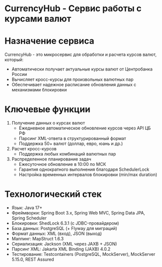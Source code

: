 # CurrencyHub - Сервис работы с курсами валют

# Назначение сервиса

CurrencyHub - это микросервис для обработки и расчета курсов валют, который:

- Автоматически получает актуальные курсы валют от Центробанка России
- Вычисляет кросс-курсы для произвольных валютных пар
- Обеспечивает надежное расписание обновления данных с механизмами блокировки

# Ключевые функции

1. Получение данных о курсах валют
    - Ежедневное автоматическое обновление курсов через API ЦБ РФ
    - Парсинг XML-ответа в структурированный формат
    - Поддержка 50+ валют (доллар, евро, юань и др.)
2. Расчет кросс-курсов
    - Поддержка любых комбинаций валютных пар
3. Распределенное планирование задач
    - Ежесуточное обновление в 10:00 по МСК
    - Гарантия однократного выполнения благодаря SchedulerLock
    - Настройка временных интервалов блокировки (min/max duration)

# Технологический стек
   - Язык: Java 17+
   - Фреймворки: Spring Boot 3.x, Spring Web MVC, Spring Data JPA, Spring Scheduler
   - Блокировки: ShedLock 6.3.1 (с JDBC-провайдером)
   - База данных: PostgreSQL (+ Flyway для миграций)
   - Формат данных: XML (вход), JSON (выход)
   - Маппинг: MapStruct 1.6.3
   - Сериализация: Jackson (XML через JAXB + JSON)
   - Парсинг XML: Jakarta XML Binding (JAXB) 4.0.2
   - Тестирование: Testcontainers (PostgreSQL, MockServer), MockServer 5.15.0, REST Assured